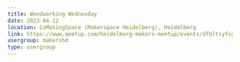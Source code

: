 ```yaml
---
title: Woodworking Wednesday
date: 2023-04-12
location: CoMakingSpace (Makerspace Heidelberg), Heidelberg
link: https://www.meetup.com/heidelberg-makers-meetup/events/dfbltsyfcgbqb/
usergroup: makershd
type: usergroup
---
```

